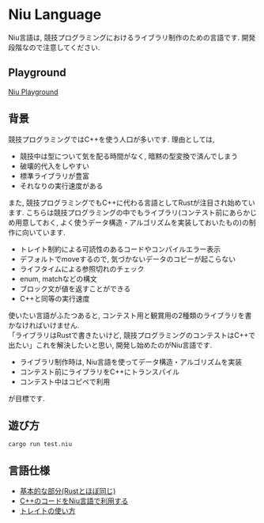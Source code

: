 # Niu Language

Niu言語は, 競技プログラミングにおけるライブラリ制作のための言語です. 開発段階なので注意してください.

## Playground

[Niu Playground](https://niuez.github.io/NiuPlayground/)

## 背景

競技プログラミングではC++を使う人口が多いです. 理由としては, 

- 競技中は型について気を配る時間がなく, 暗黙の型変換で済んでしまう
- 破壊的代入をしやすい
- 標準ライブラリが豊富
- それなりの実行速度がある

また, 競技プログラミングでもC++に代わる言語としてRustが注目され始めています. 
こちらは競技プログラミングの中でもライブラリ(コンテスト前にあらかじめ用意しておく, よく使うデータ構造・アルゴリズムを実装しておいたもの)の制作に向いています.

- トレイト制約による可読性のあるコードやコンパイルエラー表示
- デフォルトでmoveするので, 気づかないデータのコピーが起こらない
- ライフタイムによる参照切れのチェック
- enum, matchなどの構文
- ブロック文が値を返すことができる
- C++と同等の実行速度

使いたい言語がふたつあると, コンテスト用と観賞用の2種類のライブラリを書かなければいけません.  
「ライブラリはRustで書きたいけど, 競技プログラミングのコンテストはC++で出たい」これを解決したいと思い, 開発し始めたのがNiu言語です.  

- ライブラリ制作時は, Niu言語を使ってデータ構造・アルゴリズムを実装
- コンテスト前にライブラリをC++にトランスパイル
- コンテスト中はコピペで利用

が目標です.

## 遊び方

```
cargo run test.niu
```

## 言語仕様

- [基本的な部分(Rustとほぼ同じ)](./doc/base.md)
- [C++のコードをNiu言語で利用する](./doc/cpp_import.md)
- [トレイトの使い方](./doc/trait.md)
